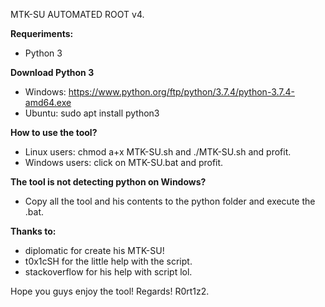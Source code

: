MTK-SU AUTOMATED ROOT v4.

**Requeriments:**
* Python 3

**Download Python 3**
* Windows: https://www.python.org/ftp/python/3.7.4/python-3.7.4-amd64.exe
* Ubuntu: sudo apt install python3

**How to use the tool?**
* Linux users: chmod a+x MTK-SU.sh and ./MTK-SU.sh and profit.
* Windows users: click on MTK-SU.bat and profit.

**The tool is not detecting python on Windows?**
* Copy all the tool and his contents to the python folder and execute the .bat.

**Thanks to:**
* diplomatic for create his MTK-SU!
* t0x1cSH for the little help with the script.
* stackoverflow for his help with script lol.

Hope you guys enjoy the tool!
Regards!
R0rt1z2.

